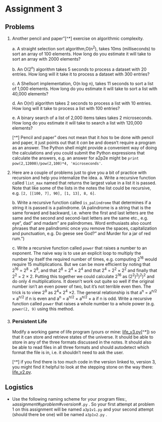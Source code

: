 # Assignment 3

## Problems

1.  Another pencil and paper”[^*] exercise on algorithmic complexity.

    a.  A straight selection sort algorithm,O(n<sup>2</sup>), takes 10ms
        (milliseconds) to sort an array of 100 elements. How long do you
        estimate it will take to sort an array with 2000 elements?

    b.  An O(2<sup>n</sup>) algorithm takes 5 seconds to process a dataset with
        20 entries. How long will it take it to process a dataset with
        300 entries?

    c.  A Shellsort implementation, O(n log n), takes 11 seconds to sort
        a list of 1,000 elements. How long do you estimate it will take
        to sort a list with 40,000 elements?

    d.  An O(n!) algorithm takes 2 seconds to process a list with 10
        entries. How long will it take to process a list with 100
        entries?

    e.  A binary search of a list of 2,000 items takes takes 2
        microseconds. How long do you estimate it will take to search a
        list with 120,000 elements?

    [^*] Pencil and paper” does not mean that it _has_ to be done
    with pencil and paper, it just points out that it _can_ be and
    doesn’t require a program as an answer. The Python shell might
    provide a convenient way of doing the calculations and you could
    submit the Python expressions that calculate the answers, e.g. an
    answer for a2p2e might be
    `print pow(2,12000)/pow(2,100)*4, 'microseconds'`.

2.  Here are a couple of problems just to give you a bit of practice
    with recursion and help you internalize the idea.
    a.  Write a recursive function called `list_max` named that returns
        the largest value in a list it is passed. Note that like some of
        the lists in the notes the list could be recursive, e.g.
        `[2, [[100, 7], 90], [1, 13], 8, 6]`.

    b.  Write a recursive function called `is_palindrome` that
        determines if a string it is passed is a palindrome. (A
        palindrome is a string that is the same forward and backward,
        i.e. where the first and last letters are the same and the
        second and second-last letters are the same etc., e.g. eye”,
        dad” and madam” are palindromes. Word enthusiasts also
        count phrases that are palindromic once you remove the spaces,
        capitalization and punctuation, e.g. Do geese see God?” and
        Murder for a jar of red rum.”)

    c.  Write a recursive function called `power` that raises a number
        to an exponent. The naive way is to use an explicit loop to
        multiply the number by itself the required number of times, e.g.
        computing 2<sup>16</sup> would require 15 multiplications. But we can be
        more efficient by noting that 2<sup>16</sup> = 2<sup>8</sup> × 2<sup>8</sup>, and that 2<sup>8</sup>
        = 2<sup>4</sup> × 2<sup>4</sup> and that 2<sup>4</sup> = 2<sup>2</sup> × 2<sup>2</sup> and finally that 2<sup>2</sup>
        = 2 × 2. Putting this together we could calculate 2<sup>16</sup> as
        (2<sup>2</sup>)<sup>2</sup>)<sup>2</sup>)<sup>2</sup> and do only 4 multiplications. It doesn’t
        work out quite so well if the original number isn’t an even
        power of two, but it’s not terrible even then. The trick is to
        view 2<sup>9</sup> as 2<sup>4</sup>× 2<sup>4</sup> ×2. The general relationship is that
        a<sup>n</sup> = a<sup>n/2</sup> × a<sup>n/2</sup> if n is even and a<sup>n</sup> = a<sup>n/2</sup> × a<sup>n/2</sup> ×
        a if n is odd. Write a recursive function called `power` that
        raises a whole number to a whole power (e.g. `power(2, 9)` using
        this method.

3.  ### Persistent Life

    Modify a working game of life program (yours or mine:
    [life_v3.py](../03.3_CGoL_2_Persistence/life_v3.py)[^*]) so that it
    can store and retrieve states of the universe. It should be able to
    store in any of the three formats discussed in the notes. It should
    also be able to read files in all three formats and should
    autodetect which format the file is in, i.e. it shouldn’t need to
    ask the user.

    [^*] if you find there is too much code in the version linked to,
    version 3, you might find it helpful to look at the stepping stone
    on the way there:
    [life_v2.py](../03.3_CGoL_2_Persistence/life_v2.py).

## Logistics

-   Use the following naming scheme for your program files:,
    `a`_assignment#_`p`_problem#_`v`_version#_`.py` . So your first
    attempt at problem 1 on this assignment will be named `a3p1v1.py`
    and your second attempt (should there be one) will be named
    `a3p1v2.py` .
